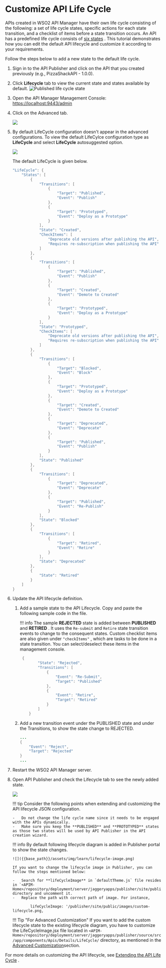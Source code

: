 # Customize API Life Cycle

APIs created in WSO2 API Manager have their own life cycle consisting of the following: a set of life cycle states, specific actions for each state transition, and a checklist of items before a state transition occurs. An API has a predefined life cycle consists of [six states]({{base_path}}/design/lifecycle-management/api-lifecycle/#api-lifecycle-states) . This tutorial demonstrates how you can edit the default API lifecycle and customize it according to your requirements.

Follow the steps below to add a new state to the default life cycle.

1.  Sign in to the API Publisher and click on the API that you created previously (e.g., PizzaShackAPI - 1.0.0).
    
2.  Click **Lifecycle** tab to view the current state and states available by default.
    ![Published life cycle state]({{base_path}}/assets/img/learn/default-lifecycle.png)

3.  Open the API Manager Management Console: <https://localhost:9443/admin>

4.  Click on the Advanced tab.

    ![]({{base_path}}/assets/img/learn/admin-dashboard-advanced.png)

5.  By default LifeCycle configuration doesn't appear in the advanced configurations. To view the default LifeCylce configuration type as **LifeCycle** and select **LifeCycle** autosuggested option.

    ![]({{base_path}}/assets/img/learn/admin-dashboard-lifecycle-config.png)    
    
    The default LifeCycle is given below.

    ``` java
    "LifeCycle": {
		"States": [
			{
				"Transitions": [
					{
						"Target": "Published",
						"Event": "Publish"
					},
					{
						"Target": "Prototyped",
						"Event": "Deploy as a Prototype"
					}
				],
				"State": "Created",
				"CheckItems": [
					"Deprecate old versions after publishing the API",
					"Requires re-subscription when publishing the API"
				]
			},
			{
				"Transitions": [
					{
						"Target": "Published",
						"Event": "Publish"
					},
					{
						"Target": "Created",
						"Event": "Demote to Created"
					},
					{
						"Target": "Prototyped",
						"Event": "Deploy as a Prototype"
					}
				],
				"State": "Prototyped",
				"CheckItems": [
					"Deprecate old versions after publishing the API",
					"Requires re-subscription when publishing the API"
				]
			},
			{
				"Transitions": [
					{
						"Target": "Blocked",
						"Event": "Block"
					},
					{
						"Target": "Prototyped",
						"Event": "Deploy as a Prototype"
					},
					{
						"Target": "Created",
						"Event": "Demote to Created"
					},
					{
						"Target": "Deprecated",
						"Event": "Deprecate"
					},
					{
						"Target": "Published",
						"Event": "Publish"
					}
				],
				"State": "Published"
			},
			{
				"Transitions": [
					{
						"Target": "Deprecated",
						"Event": "Deprecate"
					},
					{
						"Target": "Published",
						"Event": "Re-Publish"
					}
				],
				"State": "Blocked"
			},
			{
				"Transitions": [
					{
						"Target": "Retired",
						"Event": "Retire"
					}
				],
				"State": "Deprecated"
			},
			{
				"State": "Retired"
			}
		]
	}
    ```
6.  Update the API lifecycle definition.

    1.  Add a sample state to the API Lifecycle.
        Copy and paste the following sample code in the file.

        !!! info
            The sample **REJECTED** state is added between **PUBLISHED** and **RETIRED** . It uses the `Re-submit` and `Retire` state transition events to change to the consequent states. Custom checklist items are also given under `"checkItems"` , which are tasks to be done in a state transition. You can select/deselect these items in the management console.


        ``` java
         {
				"State": "Rejected",
				"Transitions": [
					{
						"Event": "Re-Submit",
						"Target": "Published"
					},
					{
						"Event": "Retire",
						"Target": "Retired"
					}
				]
			}
        ```

    1.  Add a new transition event under the PUBLISHED state and under the Transitions, to show the state change to REJECTED.

        ``` java
        ...   
        {
            "Event": "Reject",
            "Target": "Rejected"
		}
        ...
        ```

7.  Restart the WSO2 API Manager server.

8.  Open API Publisher and check the Lifecycle tab to see the newly added state.

    ![]({{base_path}}/assets/img/learn/custom-life-cycle-states.png)

    !!! tip
        Consider the following points when extending and customizing the API lifecycle JSON configuration.

        -   Do not change the life cycle name since it needs to be engaged with the APIs dynamically.
        -   Make sure you keep the **PUBLISHED** and **PROTOTYPED** states as those two states will be used by API Publisher in the API creation wizard.

    !!! info
        By default following lifecycle diagram is added in Publisher portal to show the state changes.

        ![]({{base_path}}/assets/img/learn/lifecycle-image.png)

        If you want to change the lifecycle image in Publisher, you can follow the steps mentioned below:

        -   Search for **lifeCycleImage** in `defaultTheme.js` file resides in `<APIM-Home>/repository/deployment/server/jaggeryapps/publisher/site/public/conf` directory and uncomment it.
        -   Replace the path with correct path of image. For instance,

                lifeCycleImage: '/publisher/site/public/images/custom-lifecycle.png,

    !!! Tip "For Advanced Customization"
        If you want to add the custom lifecycle state to the existing lifecycle diagram, you have to customize the LifeCycleImage.jsx file located in  `<APIM-Home>/repository/deployment/server/jaggeryapps/publisher/source/src/app/components/Apis/Details/LifeCycle/` directory, as mentioned in the [Advanced Customization]({{base_path}}/reference/customize-product/customizations/advanced-ui-customization/)section.


For more details on customizing the API lifecycle, see [Extending the API Life Cycle]({{base_path}}/design/lifecycle-management/extending-the-api-life-cycle/) .
